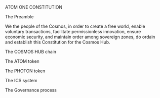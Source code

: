 ATOM ONE CONSTITUTION 

The Preamble

We the people of the Cosmos, in order to create a free world, enable voluntary transactions, facilitate permissionless innovation, ensure economic security, and maintain order among sovereign zones, do ordain and establish this Constitution for the Cosmos Hub.

The COSMOS HUB chain

The ATOM token

The PHOTON token

The ICS system

The Governance process
